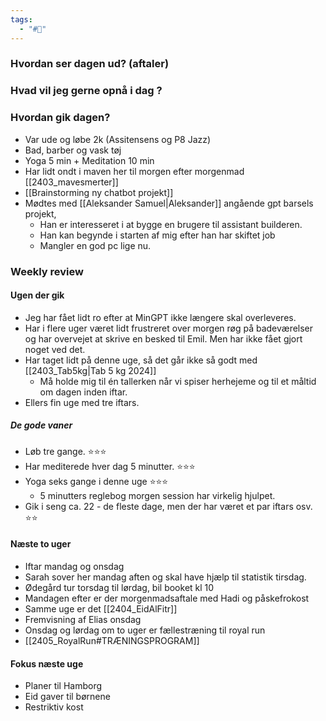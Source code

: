 ```yaml
---
tags:
  - "#📅"
---
```

### Hvordan ser dagen ud? (aftaler)


### Hvad vil jeg gerne opnå i dag ?


### Hvordan gik dagen?
- Var ude og løbe 2k (Assitensens og P8 Jazz)
- Bad, barber og vask tøj 
- Yoga 5 min  + Meditation 10 min
- Har lidt ondt i maven her til morgen efter morgenmad [[2403_mavesmerter]]
- [[Brainstorming ny chatbot projekt]]
- Mødtes med [[Aleksander Samuel|Aleksander]] angående gpt barsels projekt,
	- Han er interesseret i at bygge en brugere til assistant builderen.
	- Han kan begynde i starten af mig efter han har skiftet job
	- Mangler en god pc lige nu.
### Weekly review
#### Ugen der gik
- Jeg har fået lidt ro efter at MinGPT ikke længere skal overleveres.
- Har i flere uger været lidt frustreret over morgen røg på badeværelser og har overvejet at skrive en besked til Emil. Men har ikke fået gjort noget ved det. 
- Har taget lidt på denne uge, så det går ikke så godt med [[2403_Tab5kg|Tab 5 kg 2024]]
	- Må holde mig til én tallerken når vi spiser herhejeme og til et måltid om dagen inden iftar.
- Ellers fin uge med tre iftars.
##### De gode vaner 
- Løb tre gange. ⭐⭐⭐
- Har mediterede hver dag 5 minutter. ⭐⭐⭐
- Yoga seks gange i denne uge ⭐⭐⭐
	- 5 minutters reglebog morgen session har  virkelig hjulpet. 
- Gik i seng ca. 22 - de fleste dage, men der har været et par iftars osv. ⭐⭐
#### Næste to uger
- Iftar mandag og onsdag
- Sarah sover her mandag aften og skal have hjælp til statistik tirsdag.
- Ødegård tur torsdag til lørdag, bil booket kl 10 
- Mandagen efter er der morgenmadsaftale med Hadi og påskefrokost
- Samme uge er det [[2404_EidAlFitr]] 
- Fremvisning af Elias onsdag 
- Onsdag og lørdag om to uger er fællestræning til royal run 
- [[2405_RoyalRun#TRÆNINGSPROGRAM]]
#### Fokus næste uge
- Planer til Hamborg 
- Eid gaver til børnene
- Restriktiv kost 